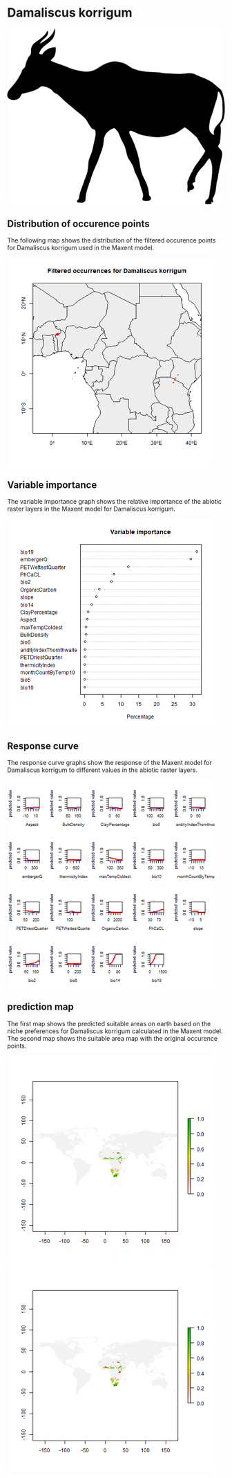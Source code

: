 # Damaliscus korrigum 

![](image_taxa.png) 

## Distribution of occurence points 
The following map shows the distribution of the filtered occurence points for Damaliscus korrigum used in the Maxent model. 

![](occurrences.png)
    
## Variable importance 
The variable importance graph shows the relative importance of the abiotic raster layers in the  Maxent model for Damaliscus korrigum. 

![](valid_maxent_variable_importance.png)
    
## Response curve 
The response curve graphs show the response of the Maxent model for Damaliscus korrigum to different values in the abiotic raster layers. 

![](valid_maxent_response_curve.png)
    
## prediction map 
The first map shows the predicted suitable areas on earth based on the niche preferences for Damaliscus korrigum calculated in the Maxent model. The second map shows the suitable area map with the original occurence points.

![](prediction_map.png)
![](prediction_occurence_map.png)
    
